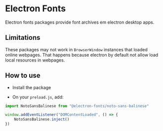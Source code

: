 # Electron Fonts

Electron fonts packages provide font archives em electron desktop apps.

## Limitations

These packages may not work in `BrowserWindow` instances that loaded online webpages. That happens because electron by default not allow load local resources in webpages.

## How to use

* Install the package

* On your `preload.js`, add:

```ts
import NotoSansBalinese from "@electron-fonts/noto-sans-balinese"

window.addEventListener("DOMContentLoaded", () => {
    NotoSansBalinese.inject()
})
```